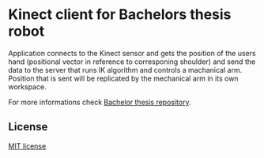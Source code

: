 # Kinect client for Bachelors thesis robot

Application connects to the Kinect sensor and gets the position of the users
hand (positional vector in reference to corresponing shoulder) and send the data 
to the server that runs IK algorithm and controls a machanical arm. 
Position that is sent will be replicated by the mechanical arm in its own workspace.

For more informations check [Bachelor thesis repository](https://github.com/saleone/bachelor-thesis).

## License
[MIT license](./LICENSE.md)
